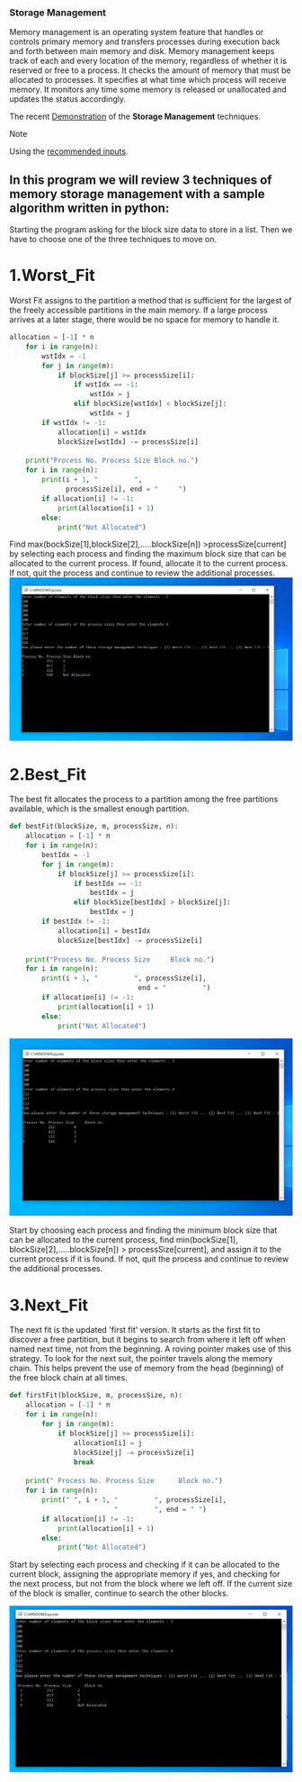 ### Storage Management

Memory management is an operating system feature that handles or controls primary memory and transfers processes during execution back and forth between main memory and disk. Memory management keeps track of each and every location of the memory, regardless of whether it is reserved or free to a process. It checks the amount of memory that must be allocated to processes. It specifies at what time which process will receive memory. It monitors any time some memory is released or unallocated and updates the status accordingly.

The recent [Demonstration](https://youtu.be/lf5ocDQCy70) of the **Storage Management** techniques.

> [!Note]
> Using the [recommended inputs](recommended_input.txt).

## In this program we will review 3 techniques of memory storage management with a sample algorithm written in python:

Starting the program asking for the block size data to store in a list. Then we have to choose one of the three techniques to move on.

# 1.Worst_Fit

Worst Fit assigns to the partition a method that is sufficient for the largest of the freely accessible partitions in the main memory. If a large process arrives at a later stage, there would be no space for memory to handle it.

```python
allocation = [-1] * n
    for i in range(n):
        wstIdx = -1
        for j in range(m):
            if blockSize[j] >= processSize[i]:
                if wstIdx == -1:
                    wstIdx = j
                elif blockSize[wstIdx] < blockSize[j]:
                    wstIdx = j
        if wstIdx != -1:
            allocation[i] = wstIdx
            blockSize[wstIdx] -= processSize[i]

    print("Process No. Process Size Block no.")
    for i in range(n):
        print(i + 1, "         ",
              processSize[i], end = "     ")
        if allocation[i] != -1:
            print(allocation[i] + 1)
        else:
            print("Not Allocated")
```

Find max(bockSize[1],blockSize[2],.....blockSize[n]) >processSize[current] by selecting each process and finding the maximum block size that can be allocated to the current process. If found, allocate it to the current process. If not, quit the process and continue to review the additional processes.
![8](run_screenshots/8.PNG)

# 2.Best_Fit

The best fit allocates the process to a partition among the free partitions available, which is the smallest enough partition.

```python
def bestFit(blockSize, m, processSize, n):
    allocation = [-1] * n
    for i in range(n):
        bestIdx = -1
        for j in range(m):
            if blockSize[j] >= processSize[i]:
                if bestIdx == -1:
                    bestIdx = j
                elif blockSize[bestIdx] > blockSize[j]:
                    bestIdx = j
        if bestIdx != -1:
            allocation[i] = bestIdx
            blockSize[bestIdx] -= processSize[i]

    print("Process No. Process Size     Block no.")
    for i in range(n):
        print(i + 1, "         ", processSize[i],
                                end = "         ")
        if allocation[i] != -1:
            print(allocation[i] + 1)
        else:
            print("Not Allocated")
```

![9](run_screenshots/9.PNG)

Start by choosing each process and finding the minimum block size that can be allocated to
the current process, find min(bockSize[1], blockSize[2],.....blockSize[n]) >
processSize[current], and assign it to the current process if it is found. If not, quit the
process and continue to review the additional processes.

# 3.Next_Fit

The next fit is the updated 'first fit' version. It starts as the first fit to discover a free partition, but it begins to search from where it left off when named next time, not from the beginning. A roving pointer makes use of this strategy. To look for the next suit, the pointer travels along the memory chain. This helps prevent the use of memory from the head (beginning) of the free block chain at all times.

```python
def firstFit(blockSize, m, processSize, n):
    allocation = [-1] * n
    for i in range(n):
        for j in range(m):
            if blockSize[j] >= processSize[i]:
                allocation[i] = j
                blockSize[j] -= processSize[i]
                break

    print(" Process No. Process Size      Block no.")
    for i in range(n):
        print(" ", i + 1, "         ", processSize[i],
                          "         ", end = " ")
        if allocation[i] != -1:
            print(allocation[i] + 1)
        else:
            print("Not Allocated")
```

Start by selecting each process and checking if it can be allocated to the current block, assigning the appropriate memory if yes, and checking for the next process, but not from the block where we left off. If the current size of the block is smaller, continue to search the other blocks.

![10](run_screenshots/10.PNG)
